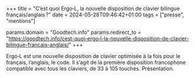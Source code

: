 +++
title = "C’est quoi Ergo‑L, la nouvelle disposition de clavier bilingue français/anglais ?"
date = 2024-05-28T09:46:42+01:00
tags = ["presse", "mentions"]

params.domain = "Goodtech.info"
params.redirect_to = "https://goodtech.info/cest-quoi-ergo‑l-la-nouvelle-disposition-de-clavier-bilingue-francais-anglais/"
+++

Ergo‑L est une nouvelle disposition de clavier optimisée à la fois pour le français, l’anglais, le code. Il s’agit de la première disposition francophone compatible avec tous les claviers, de 33 à 105 touches. Présentation.

<!--more-->

